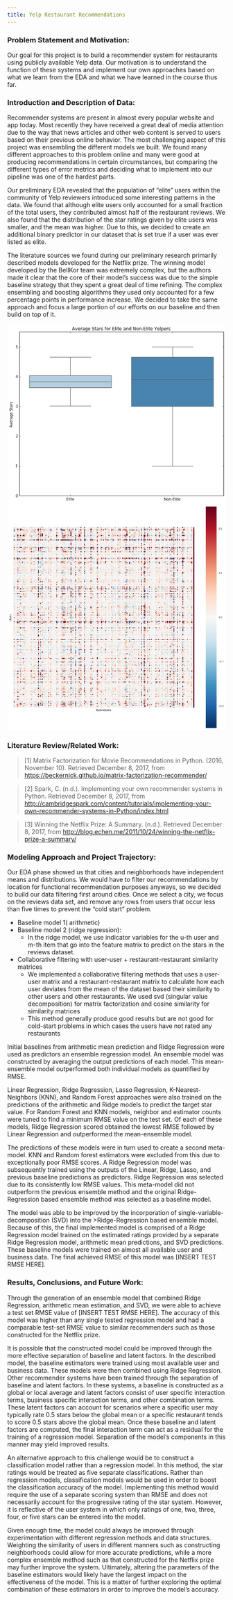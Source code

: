 ```yaml
---
title: Yelp Restaurant Recommendations
---
```


<!-- This is the home page

## Lets have fun

>here is a quote

Here is *emph* and **bold**.

Here is some inline math $\alpha = \frac{\beta}{\gamma}$ and, of-course, E rules:

$$ G_{\mu\nu} + \Lambda g_{\mu\nu}  = 8 \pi T_{\mu\nu} . $$ -->

### Problem Statement and Motivation: 

  Our goal for this project is to build a recommender system for restaurants using publicly available Yelp data. Our motivation is to understand the function of these systems and implement our own approaches based on what we learn from the EDA and what we have learned in the course thus far.

### Introduction and Description of Data: 
  <p> Recommender systems are present in almost every popular website and app today. Most recently they have received a great deal of media attention due to the way that news articles and other web content is served to users based on their previous online behavior. The most challenging aspect of this project was ensembling the different models we built. We found many different approaches to this problem online and many were good at producing recommendations in certain circumstances, but comparing the different types of error metrics and deciding what to implement into our pipeline was one of the hardest parts. </p>

  Our preliminary EDA revealed that the population of “elite” users within the community of Yelp reviewers introduced some interesting patterns in the data. We found that although elite users only accounted for a small fraction of the total users, they contributed almost half of the restaurant reviews. We also found that the distribution of the star ratings given by elite users was smaller, and the mean was higher. Due to this, we decided to create an additional binary predictor in our dataset that is set true if a user was ever listed as elite.


  The literature sources we found during our preliminary research primarily described models developed for the Netflix prize. The winning model developed by the BellKor team was extremely complex, but the authors made it clear that the core of their model’s success was due to the simple baseline strategy that they spent a great deal of time refining. The complex ensembling and boosting algorithms they used only accounted for a few percentage points in performance increase. We decided to take the same approach and focus a large portion of our efforts on our baseline and then build on top of it.

![Elite status vs. Stars](images/elite.png) ![Similarity Matrix](images/similarity.png)

### Literature Review/Related Work: 

>[1] Matrix Factorization for Movie Recommendations in Python. (2016, November 10). Retrieved December 8, 2017, from <https://beckernick.github.io/matrix-factorization-recommender/>

>[2] Spark, C. (n.d.). Implementing your own recommender systems in Python. Retrieved December 8, 2017, from 
<http://cambridgespark.com/content/tutorials/implementing-your-own-recommender-systems-in-Python/index.html>

>[3] Winning the Netflix Prize: A Summary. (n.d.). Retrieved December 8, 2017, from <http://blog.echen.me/2011/10/24/winning-the-netflix-prize-a-summary/>


### Modeling Approach and Project Trajectory:

  Our EDA phase showed us that cities and neighborhoods have independent means and distributions. We would have to filter our recommendations by location for functional recommendation purposes anyways, so we decided to build our data filtering first around cities. Once we select a city, we focus on the reviews data set, and remove any rows from users that occur less than five times to prevent the “cold start” problem. 
  + Baseline model 1( arithmetic) 
  + Baseline model 2 (ridge regression): 
	  - In the ridge model, we use indicator variables for the u-th user and m-th item that go into the feature matrix to predict on the stars in the reviews dataset.
  + Collaborative filtering with user-user + restaurant-restaurant similarity matrices
	  - We implemented a collaborative filtering methods that uses a user-user matrix and a restaurant-restaurant matrix to calculate how each user deviates from the mean of the dataset based their similarity to other users and other restaurants. We used svd (singular value decomposition) for matrix factorization and cosine similarity for similarity matrices
	  - This method generally produce good results but are not good for cold-start problems in which cases  the users have not rated any restaurants

  Initial baselines from arithmetic mean prediction and Ridge Regression were used as predictors an ensemble regression model. An ensemble model was constructed by averaging the output predictions of each model. This mean-ensemble model outperformed both individual models as quantified by RMSE.

  Linear Regression, Ridge Regression, Lasso Regression, K-Nearest-Neighbors (KNN), and Random Forest approaches were also trained on the predictions of the arithmetic and Ridge models to predict the target star value. For Random Forest and KNN models, neighbor and estimator counts were tuned to find a minimum RMSE value on the test set. Of each of these models, Ridge Regression scored obtained the lowest RMSE followed by Linear Regression and outperformed the mean-ensemble model.

  The predictions of these models were in turn used to create a second meta-model. KNN and Random forest estimators were excluded from this due to exceptionally poor RMSE scores. A Ridge Regression model was subsequently trained using the outputs of the Linear, Ridge, Lasso, and previous baseline predictions as predictors. Ridge Regression was selected due to its consistently low RMSE values. This meta-model did not outperform the previous ensemble method and the original Ridge-Regression based ensemble method was selected as a baseline model.

  The model was able to be improved by the incorporation of single-variable-decomposition (SVD) into the >Ridge-Regression based ensemble model. Because of this, the final implemented model is comprised of a Ridge Regression model trained on the estimated ratings provided by a separate Ridge Regression model, arithmetic mean predictions, and SVD predictions. These baseline models were trained on almost all available user and business data. The final achieved RMSE of this model was [INSERT TEST RMSE HERE].

### Results, Conclusions, and Future Work: 

  Through the generation of an ensemble model that combined Ridge Regression, arithmetic mean estimation, and SVD, we were able to achieve a test set RMSE value of [INSERT TEST RMSE HERE]. The accuracy of this model was higher than any single tested regression model and had a comparable test-set RMSE value to similar recommenders such as those constructed for the Netflix prize. 

  It is possible that the constructed model could be improved through the more effective separation of baseline and latent factors. In the described model, the baseline estimators were trained using most available user and business data. These models were then combined using Ridge Regression. Other recommender systems have been trained through the separation of baseline and latent factors. In these systems, a baseline is constructed as a global or local average and latent factors consist of user specific interaction terms, business specific interaction terms, and other combination terms. These latent factors can account for scenarios where a specific user may typically rate 0.5 stars below the global mean or a specific restaurant tends to score 0.5 stars above the global mean. Once these baseline and latent factors are computed, the final interaction term can act as a residual for the training of a regression model. Separation of the model’s components in this manner may yield improved results.

  An alternative approach to this challenge would be to construct a classification model rather than a regression model. In this method, the star ratings would be treated as five separate classifications. Rather than regression models, classification models would be used in order to boost the classification accuracy of the model. Implementing this method would require the use of a separate scoring system than RMSE and does not necessarily account for the progressive rating of the star system. However, it is reflective of the user system in which only ratings of one, two, three, four, or five stars can be entered into the model. 

  Given enough time, the model could always be improved through experimentation with different regression methods and data structures. Weighting the similarity of users in different manners such as constructing neighborhoods could allow for more accurate predictions, while a more complex ensemble method such as that constructed for the Netflix prize may further improve the system. Ultimately, altering the parameters of the baseline estimators would likely have the largest impact on the effectiveness of the model. This is a matter of further exploring the optimal combination of these estimators in order to improve the model’s accuracy.

